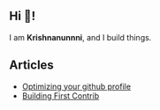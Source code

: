 ## Hi 👋!  
I am **Krishnanunnni**, and I build things.

## Articles
* [Optimizing your github profile](https://krishnanunnir.github.io/optimizing-github/)  
* [Building First Contrib](https://krishnanunnir.github.io/first-contribution/)